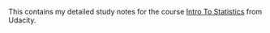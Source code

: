 This contains my detailed study notes for the course [Intro To Statistics](https://classroom.udacity.com/courses/st101) from Udacity.  